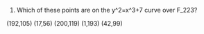 1. Which of these points are on the y^2=x^3+7 curve over F_223?

(192,105)
(17,56)
(200,119)
(1,193)
(42,99)